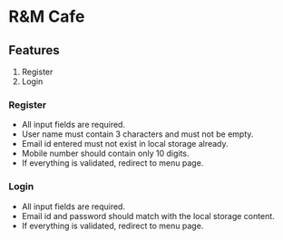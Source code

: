 # R&M Cafe

## Features
1. Register
2. Login
### Register
* All input fields are required.
* User name must contain 3 characters and must not be empty.
* Email id entered must not exist in local storage already.
* Mobile number should contain only 10 digits.
* If everything is validated, redirect to menu page.
### Login
* All input fields are required.
* Email id and password should match with the local storage content.
* If everything is validated, redirect to menu page.

